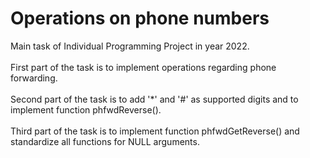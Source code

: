 # Operations on phone numbers
Main task of Individual Programming Project in year 2022.<br/><br/>
First part of the task is to implement operations regarding phone forwarding.<br/><br/>
Second part of the task is to add '*' and '#' as supported digits and to implement function phfwdReverse().<br/><br/>
Third part of the task is to implement function phfwdGetReverse() and standardize all functions for NULL arguments.
